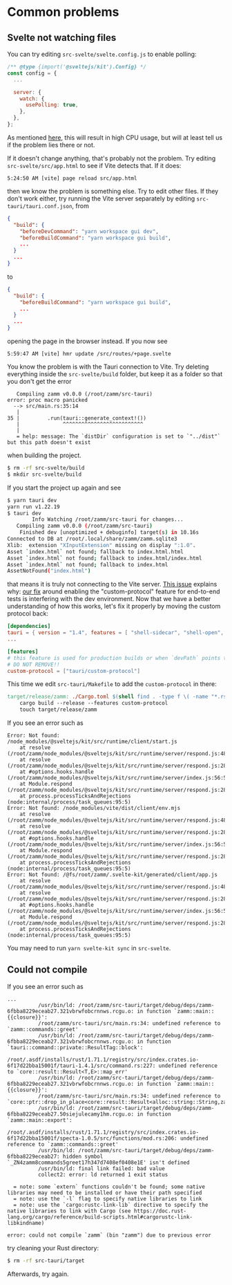 # Common problems

## Svelte not watching files

You can try editing `src-svelte/svelte.config.js` to enable polling:

```js
/** @type {import('@sveltejs/kit').Config} */
const config = {
  ...

  server: {
    watch: {
      usePolling: true,
    },
  },
};

```

As mentioned [here](https://vitejs.dev/config/server-options.html), this will result in high CPU usage, but will at least tell us if the problem lies there or not.

If it doesn't change anything, that's probably not the problem. Try editing `src-svelte/src/app.html` to see if Vite detects that. If it does:

```
5:24:50 AM [vite] page reload src/app.html
```

then we know the problem is something else. Try to edit other files. If they don't work either, try running the Vite server separately by editing `src-tauri/tauri.conf.json`, from

```json
{
  "build": {
    "beforeDevCommand": "yarn workspace gui dev",
    "beforeBuildCommand": "yarn workspace gui build",
    ...
  }
  ...
}  
```

to

```json
{
  "build": {
    "beforeBuildCommand": "yarn workspace gui build",
    ...
  }
  ...
}  
```

 opening the page in the browser instead. If you now see

```
5:59:47 AM [vite] hmr update /src/routes/+page.svelte
```

You know the problem is with the Tauri connection to Vite. Try deleting everything inside the `src-svelte/build` folder, but keep it as a folder so that you don't get the error

```
   Compiling zamm v0.0.0 (/root/zamm/src-tauri)
error: proc macro panicked
  --> src/main.rs:35:14
   |
35 |         .run(tauri::generate_context!())
   |              ^^^^^^^^^^^^^^^^^^^^^^^^^^
   |
   = help: message: The `distDir` configuration is set to `"../dist"` but this path doesn't exist
```

when building the project.

```bash
$ rm -rf src-svelte/build
$ mkdir src-svelte/build
```

If you start the project up again and see

```bash
$ yarn tauri dev
yarn run v1.22.19
$ tauri dev
        Info Watching /root/zamm/src-tauri for changes...
   Compiling zamm v0.0.0 (/root/zamm/src-tauri)
    Finished dev [unoptimized + debuginfo] target(s) in 10.16s
Connected to DB at /root/.local/share/zamm/zamm.sqlite3
Xlib:  extension "XInputExtension" missing on display ":1.0".
Asset `index.html` not found; fallback to index.html.html
Asset `index.html` not found; fallback to index.html/index.html
Asset `index.html` not found; fallback to index.html
AssetNotFound("index.html")
```

that means it is truly not connecting to the Vite server. [This issue](https://github.com/tauri-apps/tauri/issues/3082) explains why: [our fix](./e2e-testing.md) around enabling the "custom-protocol" feature for end-to-end tests is interfering with the dev environment. Now that we have a better understanding of how this works, let's fix it properly by moving the custom protocol back:

```toml
[dependencies]
tauri = { version = "1.4", features = [ "shell-sidecar", "shell-open", "process-command-api" ] }
...

[features]
# this feature is used for production builds or when `devPath` points to the filesystem
# DO NOT REMOVE!!
custom-protocol = ["tauri/custom-protocol"]
```

This time we edit `src-tauri/Makefile` to add the `custom-protocol` in there:

```Makefile
target/release/zamm: ./Cargo.toml $(shell find . -type f \( -name "*.rs" \) -not -path "./target/*")
	cargo build --release --features custom-protocol
	touch target/release/zamm
```

If you see an error such as

```
Error: Not found: /node_modules/@sveltejs/kit/src/runtime/client/start.js
    at resolve (/root/zamm/node_modules/@sveltejs/kit/src/runtime/server/respond.js:483:13)
    at resolve (/root/zamm/node_modules/@sveltejs/kit/src/runtime/server/respond.js:285:5)
    at #options.hooks.handle (/root/zamm/node_modules/@sveltejs/kit/src/runtime/server/index.js:56:56)
    at Module.respond (/root/zamm/node_modules/@sveltejs/kit/src/runtime/server/respond.js:282:40)
    at process.processTicksAndRejections (node:internal/process/task_queues:95:5)
Error: Not found: /node_modules/vite/dist/client/env.mjs
    at resolve (/root/zamm/node_modules/@sveltejs/kit/src/runtime/server/respond.js:483:13)
    at resolve (/root/zamm/node_modules/@sveltejs/kit/src/runtime/server/respond.js:285:5)
    at #options.hooks.handle (/root/zamm/node_modules/@sveltejs/kit/src/runtime/server/index.js:56:56)
    at Module.respond (/root/zamm/node_modules/@sveltejs/kit/src/runtime/server/respond.js:282:40)
    at process.processTicksAndRejections (node:internal/process/task_queues:95:5)
Error: Not found: /@fs/root/zamm/.svelte-kit/generated/client/app.js
    at resolve (/root/zamm/node_modules/@sveltejs/kit/src/runtime/server/respond.js:483:13)
    at resolve (/root/zamm/node_modules/@sveltejs/kit/src/runtime/server/respond.js:285:5)
    at #options.hooks.handle (/root/zamm/node_modules/@sveltejs/kit/src/runtime/server/index.js:56:56)
    at Module.respond (/root/zamm/node_modules/@sveltejs/kit/src/runtime/server/respond.js:282:40)
    at process.processTicksAndRejections (node:internal/process/task_queues:95:5)
```

You may need to run `yarn svelte-kit sync` in `src-svelte`.

## Could not compile

If you see an error such as

```
...
          /usr/bin/ld: /root/zamm/src-tauri/target/debug/deps/zamm-6fbba8229eceab27.321vbrwfobcrnnws.rcgu.o: in function `zamm::main::{{closure}}':
          /root/zamm/src-tauri/src/main.rs:34: undefined reference to `zamm::commands::greet'
          /usr/bin/ld: /root/zamm/src-tauri/target/debug/deps/zamm-6fbba8229eceab27.321vbrwfobcrnnws.rcgu.o: in function `tauri::command::private::ResultTag::block':
          /root/.asdf/installs/rust/1.71.1/registry/src/index.crates.io-6f17d22bba15001f/tauri-1.4.1/src/command.rs:227: undefined reference to `core::result::Result<T,E>::map_err'
          /usr/bin/ld: /root/zamm/src-tauri/target/debug/deps/zamm-6fbba8229eceab27.321vbrwfobcrnnws.rcgu.o: in function `zamm::main::{{closure}}':
          /root/zamm/src-tauri/src/main.rs:34: undefined reference to `core::ptr::drop_in_place<core::result::Result<alloc::string::String,zamm::commands::Error>>'
          /usr/bin/ld: /root/zamm/src-tauri/target/debug/deps/zamm-6fbba8229eceab27.50siejulecamy1hm.rcgu.o: in function `zamm::main::export':
          /root/.asdf/installs/rust/1.71.1/registry/src/index.crates.io-6f17d22bba15001f/specta-1.0.5/src/functions/mod.rs:206: undefined reference to `zamm::commands::greet'
          /usr/bin/ld: /root/zamm/src-tauri/target/debug/deps/zamm-6fbba8229eceab27: hidden symbol `_ZN4zamm8commands5greet17h347d7408ef0408e1E' isn't defined
          /usr/bin/ld: final link failed: bad value
          collect2: error: ld returned 1 exit status
          
  = note: some `extern` functions couldn't be found; some native libraries may need to be installed or have their path specified
  = note: use the `-l` flag to specify native libraries to link
  = note: use the `cargo:rustc-link-lib` directive to specify the native libraries to link with Cargo (see https://doc.rust-lang.org/cargo/reference/build-scripts.html#cargorustc-link-libkindname)

error: could not compile `zamm` (bin "zamm") due to previous error
```

try cleaning your Rust directory:

```bash
$ rm -rf src-tauri/target
```

Afterwards, try again.
